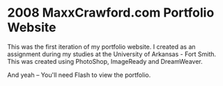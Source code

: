 # 2008 MaxxCrawford.com Portfolio Website

This was the first iteration of my portfolio website. I created as an assignment during my studies at the University of Arkansas - Fort Smith. This was created using PhotoShop, ImageReady and DreamWeaver. 

And yeah – You'll need Flash to view the portfolio.
